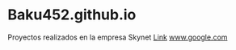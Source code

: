 # Baku452.github.io

Proyectos realizados en la empresa Skynet
[Link](https://www.dreamperutours.com/)
www.google.com
